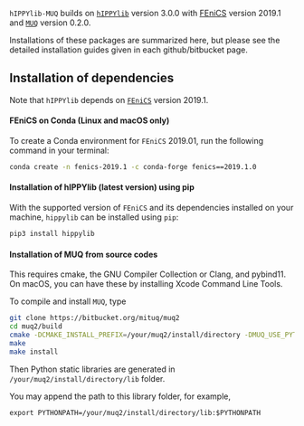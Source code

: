 `hIPPYlib-MUQ` builds on [`hIPPYlib`](https://github.com/hippylib/hippylib)
version 3.0.0 with [FEniCS](https://fenicsproject.org/) version 2019.1 and
[`MUQ`](https://bitbucket.org/mituq/muq2/src/master/) version 0.2.0.  

Installations of these
packages are summarized here, but please see the detailed installation guides
given in each github/bitbucket page.


## Installation of dependencies

Note that `hIPPYlib` depends on [`FEniCS`](https://fenicsproject.org/) version 2019.1.

#### FEniCS on Conda (Linux and macOS only)

To create a Conda environment for `FEniCS` 2019.01, run the following command in 
your terminal:

```sh
conda create -n fenics-2019.1 -c conda-forge fenics==2019.1.0
```

#### Installation of hIPPYlib (latest version) using pip

With the supported version of `FEniCS` and its dependencies installed on your
machine, `hippylib` can be installed using `pip`:
```sh
pip3 install hippylib
```


#### Installation of MUQ from source codes

This requires cmake, the GNU Compiler Collection or Clang, and pybind11.
On macOS, you can have these by installing Xcode Command Line Tools. 

To compile and install `MUQ`, type

```sh
git clone https://bitbucket.org/mituq/muq2
cd muq2/build
cmake -DCMAKE_INSTALL_PREFIX=/your/muq2/install/directory -DMUQ_USE_PYTHON=ON ..
make
make install
```

Then Python static libraries are generated in `/your/muq2/install/directory/lib` folder.

You may append the path to this library folder, for example,

```
export PYTHONPATH=/your/muq2/install/directory/lib:$PYTHONPATH
```
